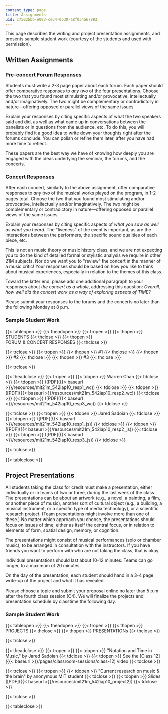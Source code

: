 ```yaml
---
content_type: page
title: Assignments
uid: c7502bbb-e093-ce34-0b30-a8f034a67883
---
```


This page describes the writing and project presentation assignments, and presents sample student work (courtesy of the students and used with permission).

Written Assignments
-------------------

### Pre-concert Forum Responses

Students must write a 2-3 page paper about each forum. Each paper should offer comparative responses to _any two_ of the four presentations. Choose the two that you found most stimulating and/or provocative, intellectually and/or imaginatively. The two might be complementary or contradictory in nature—offering opposed or parallel views of the same issues.

Explain your responses by citing specific aspects of what the two speakers said and did, as well as what came up in conversations between the panelists or in questions from the audience, etc. To do this, you will probably find it a good idea to write down your thoughts right after the forums conclude. You can polish or refine them later, after you have had more time to reflect.

These papers are the best way we have of knowing how deeply you are engaged with the ideas underlying the seminar, the forums, and the concerts.

### Concert Responses

After each concert, similarly to the above assignment, offer comparative responses to _any two_ of the musical works played on the program, in 1-2 pages total. Choose the two that you found most stimulating and/or provocative, intellectually and/or imaginatively. The two might be complementary or contradictory in nature—offering opposed or parallel views of the same issues.

Explain your responses by citing specific aspects of _what you saw as well as what you heard_. The "liveness" of the event is important, as are the interactions between the performers, the specific sound qualities of each piece, etc.

This is not an music theory or music history class, and we are not expecting you to do the kind of detailed formal or stylistic analysis we require in other 21M subjects. Nor do we want you to "review" the concert in the manner of a music critic! Your responses should be based on how _you_ like to think about musical experiences, especially in relation to the themes of this class.

Toward the latter end, please add one additional paragraph to your responses about _the concert as a whole_, addressing this question: _Overall, how well did the concert work as a way of exploring aspects of TIME?_

Please submit your responses to the forums and the concerts no later than the following Monday at 8 p.m.

### Sample Student Work

{{< tableopen >}}
{{< theadopen >}}
{{< tropen >}}
{{< thopen >}}
STUDENTS
{{< thclose >}}
{{< thopen >}}
FORUM & CONCERT RESPONSES
{{< thclose >}}

{{< trclose >}}
{{< tropen >}}
{{< thopen >}}
#1
{{< thclose >}}
{{< thopen >}}
#2
{{< thclose >}}
{{< thopen >}}
#3
{{< thclose >}}

{{< trclose >}}

{{< theadclose >}}
{{< tropen >}}
{{< tdopen >}}
Warren Chan
{{< tdclose >}}
{{< tdopen >}}
([PDF]({{< baseurl >}}/resources/mit21m_542iap10_resp1_wc))
{{< tdclose >}}
{{< tdopen >}}
([PDF]({{< baseurl >}}/resources/mit21m_542iap10_resp2_wc))
{{< tdclose >}}
{{< tdopen >}}
([PDF]({{< baseurl >}}/resources/mit21m_542iap10_resp3_wc))
{{< tdclose >}}

{{< trclose >}}
{{< tropen >}}
{{< tdopen >}}
Jared Sadoian
{{< tdclose >}}
{{< tdopen >}}
([PDF]({{< baseurl >}}/resources/mit21m_542iap10_resp1_js))
{{< tdclose >}}
{{< tdopen >}}
([PDF]({{< baseurl >}}/resources/mit21m_542iap10_resp2_js))
{{< tdclose >}}
{{< tdopen >}}
([PDF]({{< baseurl >}}/resources/mit21m_542iap10_resp3_js))
{{< tdclose >}}

{{< trclose >}}

{{< tableclose >}}

**Project Presentations**
-------------------------

All students taking the class for credit must make a presentation, either individually or in teams of two or three, during the last week of the class. The presentations can be about an artwork (e.g., a novel, a painting, a film, or another piece of music), another sort of cultural object (e.g., a building, a musical instrument, or a specific type of media technology), or a scientific research project. (Team presentations might involve more than one of these.) No matter which approach you choose, the presentations should focus on issues of time, either as itself the central focus, or in relation to elements of form, spatial design, memory, or cognition.

The presentations might consist of musical performances (solo or chamber music), to be arranged in consultation with the instructors. If you have friends you want to perform with who are not taking the class, that is okay.

Individual presentations should last about 10-12 minutes. Teams can go longer, to a maximum of 20 minutes.

On the day of the presentation, each student should hand in a 3-4 page write-up of the project and what it has revealed.

Please choose a topic and submit your proposal online no later than 5 p.m after the fourth class session (C4). We will finalize the projects and presentation schedule by classtime the following day.

### Sample Student Work

{{< tableopen >}}
{{< theadopen >}}
{{< tropen >}}
{{< thopen >}}
PROJECTS
{{< thclose >}}
{{< thopen >}}
PRESENTATIONs
{{< thclose >}}

{{< trclose >}}

{{< theadclose >}}
{{< tropen >}}
{{< tdopen >}}
"Notation and Time in Music," by Jared Sadoian
{{< tdclose >}}
{{< tdopen >}}
See the [Class 12]({{< baseurl >}}/pages/classroom-sessions/class-12) video
{{< tdclose >}}

{{< trclose >}}
{{< tropen >}}
{{< tdopen >}}
"Current research on music & the brain" by anonymous MIT student
{{< tdclose >}}
{{< tdopen >}}
Slides ([PDF]({{< baseurl >}}/resources/mit21m_542iap10_project2))
{{< tdclose >}}

{{< trclose >}}

{{< tableclose >}}